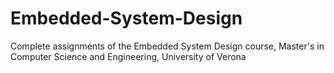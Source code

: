 # Embedded-System-Design
Complete assignments of the Embedded System Design course, Master's in Computer Science and Engineering, University of Verona
